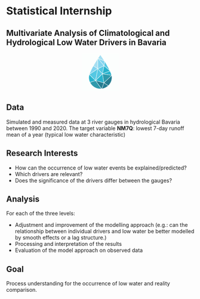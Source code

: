 # Statistical Internship
## Multivariate Analysis of Climatological and Hydrological Low Water Drivers in Bavaria
<p align="center">
<img src="https://raw.githubusercontent.com/StatPrak-Droughts/.github/main/images.png" width="100" height="100" class="center">
</p>

## Data

Simulated and measured data at 3 river gauges in hydrological
Bavaria between 1990 and 2020.
The target variable **NM7Q**: lowest 7-day runoff mean of a year (typical
low water characteristic)

## Research Interests

* How can the occurrence of low water events be explained/predicted?
* Which drivers are relevant? 
* Does the significance of the drivers differ between the gauges?

## Analysis

For each of the three levels:

* Adjustment and improvement of the modelling approach (e.g.: can
the relationship between individual drivers and low water be better modelled by smooth effects or a lag structure.)
* Processing and interpretation of the results
* Evaluation of the model approach on observed data

## Goal 
Process understanding for the occurrence of low water and
reality comparison.
